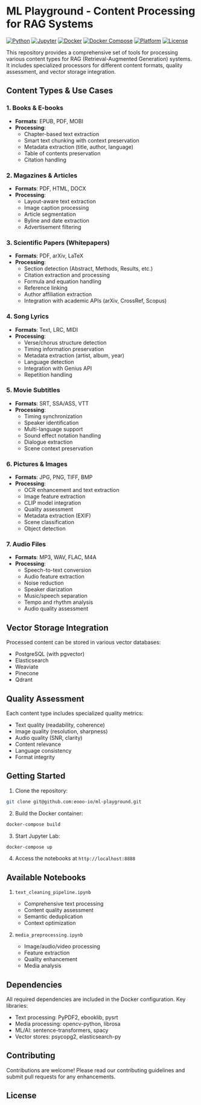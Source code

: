 # ML Playground - Content Processing for RAG Systems

[![Python](https://img.shields.io/badge/Python-3.8+-3776AB?style=flat&logo=python&logoColor=white)](https://www.python.org/downloads/)
[![Jupyter](https://img.shields.io/badge/Jupyter-Lab-F37626?style=flat&logo=jupyter&logoColor=white)](https://jupyter.org)
[![Docker](https://img.shields.io/badge/Docker-Enabled-2496ED?style=flat&logo=docker&logoColor=white)](https://www.docker.com/)
[![Docker Compose](https://img.shields.io/badge/Docker_Compose-Configured-2496ED?style=flat&logo=docker&logoColor=white)](https://docs.docker.com/compose/)
[![Platform](https://img.shields.io/badge/Platform-AMD64_|_ARM64-00979D?style=flat&logo=arduino&logoColor=white)](https://www.docker.com/products/docker-desktop/)
[![License](https://img.shields.io/badge/License-MIT-22C55E?style=flat&logo=opensourceinitiative&logoColor=white)](https://opensource.org/licenses/MIT)

This repository provides a comprehensive set of tools for processing various content types for RAG (Retrieval-Augmented Generation) systems. It includes specialized processors for different content formats, quality assessment, and vector storage integration.

## Content Types & Use Cases

### 1. Books & E-books
- **Formats**: EPUB, PDF, MOBI
- **Processing**:
  - Chapter-based text extraction
  - Smart text chunking with context preservation
  - Metadata extraction (title, author, language)
  - Table of contents preservation
  - Citation handling

### 2. Magazines & Articles
- **Formats**: PDF, HTML, DOCX
- **Processing**:
  - Layout-aware text extraction
  - Image caption processing
  - Article segmentation
  - Byline and date extraction
  - Advertisement filtering

### 3. Scientific Papers (Whitepapers)
- **Formats**: PDF, arXiv, LaTeX
- **Processing**:
  - Section detection (Abstract, Methods, Results, etc.)
  - Citation extraction and processing
  - Formula and equation handling
  - Reference linking
  - Author affiliation extraction
  - Integration with academic APIs (arXiv, CrossRef, Scopus)

### 4. Song Lyrics
- **Formats**: Text, LRC, MIDI
- **Processing**:
  - Verse/chorus structure detection
  - Timing information preservation
  - Metadata extraction (artist, album, year)
  - Language detection
  - Integration with Genius API
  - Repetition handling

### 5. Movie Subtitles
- **Formats**: SRT, SSA/ASS, VTT
- **Processing**:
  - Timing synchronization
  - Speaker identification
  - Multi-language support
  - Sound effect notation handling
  - Dialogue extraction
  - Scene context preservation

### 6. Pictures & Images
- **Formats**: JPG, PNG, TIFF, BMP
- **Processing**:
  - OCR enhancement and text extraction
  - Image feature extraction
  - CLIP model integration
  - Quality assessment
  - Metadata extraction (EXIF)
  - Scene classification
  - Object detection

### 7. Audio Files
- **Formats**: MP3, WAV, FLAC, M4A
- **Processing**:
  - Speech-to-text conversion
  - Audio feature extraction
  - Noise reduction
  - Speaker diarization
  - Music/speech separation
  - Tempo and rhythm analysis
  - Audio quality assessment

## Vector Storage Integration

Processed content can be stored in various vector databases:
- PostgreSQL (with pgvector)
- Elasticsearch
- Weaviate
- Pinecone
- Qdrant

## Quality Assessment

Each content type includes specialized quality metrics:
- Text quality (readability, coherence)
- Image quality (resolution, sharpness)
- Audio quality (SNR, clarity)
- Content relevance
- Language consistency
- Format integrity

## Getting Started

1. Clone the repository:
```bash
git clone git@github.com:eooo-io/ml-playground.git
```

2. Build the Docker container:
```bash
docker-compose build
```

3. Start Jupyter Lab:
```bash
docker-compose up
```

4. Access the notebooks at `http://localhost:8888`

## Available Notebooks

1. `text_cleaning_pipeline.ipynb`
   - Comprehensive text processing
   - Content quality assessment
   - Semantic deduplication
   - Context optimization

2. `media_preprocessing.ipynb`
   - Image/audio/video processing
   - Feature extraction
   - Quality enhancement
   - Media analysis

## Dependencies

All required dependencies are included in the Docker configuration. Key libraries:
- Text processing: PyPDF2, ebooklib, pysrt
- Media processing: opencv-python, librosa
- ML/AI: sentence-transformers, spacy
- Vector stores: psycopg2, elasticsearch-py

## Contributing

Contributions are welcome! Please read our contributing guidelines and submit pull requests for any enhancements.

## License

